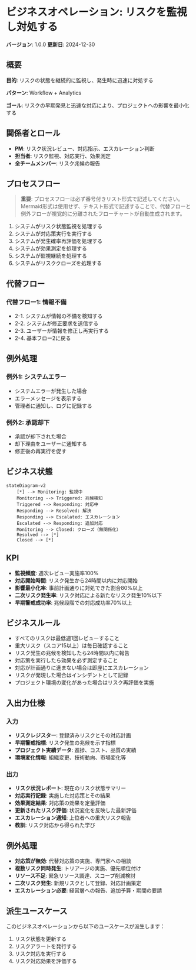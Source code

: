 # ビジネスオペレーション: リスクを監視し対処する

**バージョン**: 1.0.0
**更新日**: 2024-12-30

## 概要

**目的**: リスクの状態を継続的に監視し、発生時に迅速に対処する

**パターン**: Workflow + Analytics

**ゴール**: リスクの早期発見と迅速な対応により、プロジェクトへの影響を最小化する

## 関係者とロール

- **PM**: リスク状況レビュー、対応指示、エスカレーション判断
- **担当者**: リスク監視、対応実行、効果測定
- **全チームメンバー**: リスク兆候の報告

## プロセスフロー

> **重要**: プロセスフローは必ず番号付きリスト形式で記述してください。
> Mermaid形式は使用せず、テキスト形式で記述することで、代替フローと例外フローが視覚的に分離されたフローチャートが自動生成されます。

1. システムがリスク状態監視を処理する
2. システムが対応策実行を実行する
3. システムが発生確率再評価を処理する
4. システムが効果測定を処理する
5. システムが監視継続を処理する
6. システムがリスククローズを処理する

## 代替フロー

### 代替フロー1: 情報不備
- 2-1. システムが情報の不備を検知する
- 2-2. システムが修正要求を送信する
- 2-3. ユーザーが情報を修正し再実行する
- 2-4. 基本フロー2に戻る

## 例外処理

### 例外1: システムエラー
- システムエラーが発生した場合
- エラーメッセージを表示する
- 管理者に通知し、ログに記録する

### 例外2: 承認却下
- 承認が却下された場合
- 却下理由をユーザーに通知する
- 修正後の再実行を促す

## ビジネス状態

```mermaid
stateDiagram-v2
    [*] --> Monitoring: 監視中
    Monitoring --> Triggered: 兆候検知
    Triggered --> Responding: 対応中
    Responding --> Resolved: 解決
    Responding --> Escalated: エスカレーション
    Escalated --> Responding: 追加対応
    Monitoring --> Closed: クローズ（無関係化）
    Resolved --> [*]
    Closed --> [*]
```

## KPI

- **監視頻度**: 週次レビュー実施率100%
- **対応開始時間**: リスク発生から24時間以内に対応開始
- **影響最小化率**: 事前計画通りに対処できた割合80%以上
- **二次リスク発生率**: リスク対応による新たなリスク発生10%以下
- **早期警戒成功率**: 兆候段階での対応成功率70%以上

## ビジネスルール

- すべてのリスクは最低週1回レビューすること
- 重大リスク（スコア15以上）は毎日確認すること
- リスク発生の兆候を検知したら24時間以内に報告
- 対応策を実行したら効果を必ず測定すること
- 対応が計画通りに進まない場合は即座にエスカレーション
- リスクが発現した場合はインシデントとして記録
- プロジェクト環境の変化があった場合はリスク再評価を実施

## 入出力仕様

### 入力

- **リスクレジスター**: 登録済みリスクとその対応計画
- **早期警戒指標**: リスク発生の兆候を示す指標
- **プロジェクト実績データ**: 進捗、コスト、品質の実績
- **環境変化情報**: 組織変更、技術動向、市場変化等

### 出力

- **リスク状況レポート**: 現在のリスク状態サマリー
- **対応実行記録**: 実施した対応策とその結果
- **効果測定結果**: 対応策の効果を定量評価
- **更新されたリスク評価**: 状況変化を反映した最新評価
- **エスカレーション通知**: 上位者への重大リスク報告
- **教訓**: リスク対応から得られた学び

## 例外処理

- **対応策が無効**: 代替対応策の実施、専門家への相談
- **複数リスク同時発生**: トリアージの実施、優先順位付け
- **リソース不足**: 緊急リソース調達、スコープ削減検討
- **二次リスク発生**: 新規リスクとして登録、対応計画策定
- **エスカレーション必要**: 経営層への報告、追加予算・期間の要請

## 派生ユースケース

このビジネスオペレーションから以下のユースケースが派生します：

1. リスク状態を更新する
2. リスクアラートを発行する
3. リスク対応を実行する
4. リスク対応効果を評価する